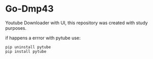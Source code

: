 # Go-Dmp43
Youtube Downloader with UI, this repository was created with study purposes.

if happens a errror with pytube use:

```
pip uninstall pytube
pip install pytube
```
